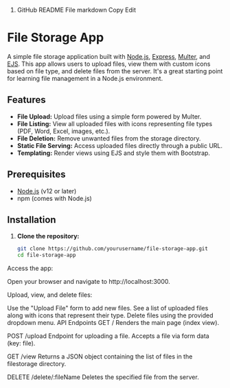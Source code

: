 1. GitHub README File
markdown
Copy
Edit
# File Storage App

A simple file storage application built with [Node.js](https://nodejs.org/), [Express](https://expressjs.com/), [Multer](https://github.com/expressjs/multer), and [EJS](https://ejs.co/). This app allows users to upload files, view them with custom icons based on file type, and delete files from the server. It's a great starting point for learning file management in a Node.js environment.

## Features

- **File Upload:** Upload files using a simple form powered by Multer.
- **File Listing:** View all uploaded files with icons representing file types (PDF, Word, Excel, images, etc.).
- **File Deletion:** Remove unwanted files from the storage directory.
- **Static File Serving:** Access uploaded files directly through a public URL.
- **Templating:** Render views using EJS and style them with Bootstrap.

## Prerequisites

- [Node.js](https://nodejs.org/) (v12 or later)
- npm (comes with Node.js)

## Installation

1. **Clone the repository:**

   ```bash
   git clone https://github.com/yourusername/file-storage-app.git
   cd file-storage-app

Access the app:

Open your browser and navigate to http://localhost:3000.

Upload, view, and delete files:

Use the "Upload File" form to add new files.
See a list of uploaded files along with icons that represent their type.
Delete files using the provided dropdown menu.
API Endpoints
GET /
Renders the main page (index view).

POST /upload
Endpoint for uploading a file. Accepts a file via form data (key: file).

GET /view
Returns a JSON object containing the list of files in the filestorage directory.

DELETE /delete/:fileName
Deletes the specified file from the server.

